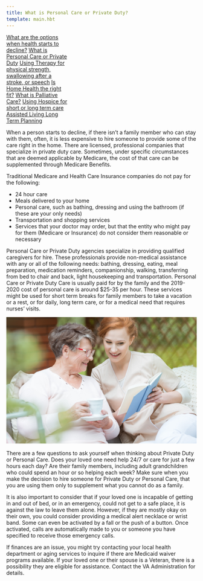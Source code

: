 ```yaml
---
title: What is Personal Care or Private Duty?
template: main.hbt
---
```

<div class="btn-group-vertical float-right" style="width:33%;">
<a class="btn btn-primary" href="/options/index.html" role="button">What are the options when health starts to decline?</a>
    <a class="btn btn-secondary" href="/personal_care/index.html" role="button">What is Personal Care  or Private Duty</a>
    <a class="btn btn-primary" href="/therapy/index.html" role="button">Using Therapy for physical strength, swallowing after a stroke,  or speech</a>
    <a class="btn btn-success" href="/home_health/index.html" role="button">Is Home Health the right fit?</a>
    <a class="btn btn-danger" href="/palliative/index.html" role="button">What is Palliative Care?</a>
    <a class="btn btn-warning" href="/hospice/index.html" role="button">Using Hospice for short or long term care </a>
    <a class="btn btn-info" href="/assisted/index.html" role="button">Assisted Living </a>
    <a class="btn btn-dark" href="/long_term/index.html" role="button">Long Term Planning</a>
</div>
<div class="text-paragraph">

<p>When a person starts to decline, if there isn’t a family member who can stay with them, often, it is less expensive to hire someone to provide some of the care right in the home.  There are licensed, professional companies that specialize in private duty care. Sometimes, under specific circumstances that are deemed applicable by Medicare, the cost of that care can be supplemented through Medicare Benefits.   </p>
  <p>Traditional Medicare and Health Care Insurance companies do not pay for the following:</p>
  <ul>
  <li>24 hour care</li>
  <li>Meals delivered to your home</li>
      <li>Personal care, such as bathing, dressing and using the bathroom (if these are your only needs)</li>
      <li>Transportation and shopping services</li>
      <li>Services that your doctor may order, but that the entity who might pay for them (Medicare or Insurance) do not consider them reasonable or necessary</li>
  </ul>
  <p>Personal Care or Private Duty agencies specialize in providing qualified caregivers for hire.  These professionals provide non-medical assistance with any or all of the following needs:  bathing, dressing, eating, meal preparation, medication reminders, companionship, walking, transferring from bed to chair and back, light housekeeping and transportation.  
Personal Care or Private Duty Care is usually paid for by the family and the 2019-2020 cost of personal care is around $25-35 per hour. These services might be used for short term breaks for family members to take a vacation or a rest, or for daily, long term care, or for a medical need that requires nurses’ visits.
</p>
<img class="float-left" alt="Medical Care" src="images/personal_care.jpg" id="personal_care">
  <p>There are a few questions to ask yourself when thinking about Private Duty or Personal Care.  Does your loved one need help 24/7 or care for just a few hours each day?  Are their family members, including adult grandchildren who could spend an hour or so helping each week?  Make sure when you make the decision to hire someone for Private Duty or Personal Care, that you are using them only to supplement what you cannot do as a family. </p>
  <p>     It is also important to consider that if your loved one is incapable of getting in and out of bed, or in an emergency, could not get to a safe place, it is against the law to leave them alone.  However, if they are mostly okay on their own, you could consider providing a medical alert necklace or wrist band.  Some can even be activated by a fall or the push of a button.  Once activated, calls are automatically made to you or someone you have specified to receive those emergency calls.  </p>
  <p>If finances are an issue, you might try contacting your local health department or aging services to  inquire if there are Medicaid waiver programs available. If your loved one or their spouse is a Veteran, there is a possibility they are eligible for assistance. Contact the VA Administration for details.</p>
          
</div>


